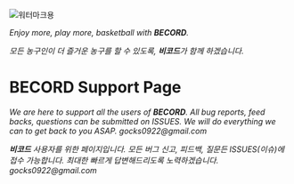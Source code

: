 ![워터마크용](https://user-images.githubusercontent.com/52590935/61990550-8fb64b00-b07d-11e9-97db-d59b6dcecef2.png)

_Enjoy more, play more, basketball with **BECORD**._

_모든 농구인이 더 즐거운 농구를 할 수 있도록, **비코드**가 함께 하겠습니다._

# BECORD Support Page
_We are here to support all the users of **BECORD**._
_All bug reports, feed backs, questions can be submitted on ISSUES._
_We will do everything we can to get back to you ASAP._
_gocks0922@gmail.com_

_**비코드** 사용자를 위한 페이지입니다._
_모든 버그 신고, 피드백, 질문든 ISSUES(이슈)에 접수 가능합니다._
_최대한 빠르게 답변해드리도록 노력하겠습니다._
_gocks0922@gmail.com_

